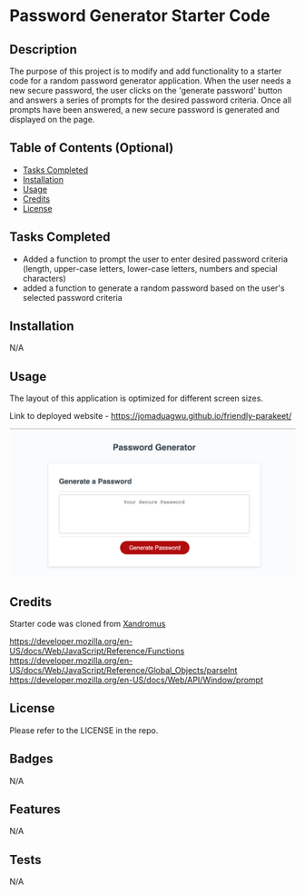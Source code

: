 # Password Generator Starter Code


## Description

The purpose of this project is to modify and add functionality to a starter code for a random password generator application. When the user needs a new secure password, the user clicks on the 'generate password' button and answers a series of prompts for the desired password criteria. Once all prompts have been answered, a new secure password is generated and displayed on the page.  

## Table of Contents (Optional)

- [Tasks Completed](#TasksCompleted)
- [Installation](#installation)
- [Usage](#usage)
- [Credits](#credits)
- [License](#license)

## Tasks Completed

* Added a function to prompt the user to enter desired password criteria (length, upper-case letters, lower-case letters, numbers and special characters)
* added a function to generate a random password based on the user's selected password criteria



## Installation

N/A

## Usage

The layout of this application is optimized for different screen sizes.

Link to deployed website - https://jomaduagwu.github.io/friendly-parakeet/

![Password generator screenshot](Develop/images/passport-generator-screenshot.png)

## Credits

Starter code was cloned from [Xandromus](https://github.com/coding-boot-camp/friendly-parakeet.git)

https://developer.mozilla.org/en-US/docs/Web/JavaScript/Reference/Functions
https://developer.mozilla.org/en-US/docs/Web/JavaScript/Reference/Global_Objects/parseInt
https://developer.mozilla.org/en-US/docs/Web/API/Window/prompt


## License

Please refer to the LICENSE in the repo. 

## Badges

N/A

## Features

N/A

## Tests

N/A

